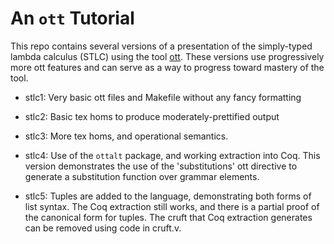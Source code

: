 An `ott` Tutorial
=================

This repo contains several versions of a presentation of the simply-typed
lambda calculus (STLC) using the tool [ott](https://github.com/ott-lang/ott).
These versions use progressively more ott features and can serve as
a way to progress toward mastery of the tool.

* stlc1: Very basic ott files and Makefile without any fancy formatting

* stlc2: Basic tex homs to produce moderately-prettified output

* stlc3: More tex homs, and operational semantics.

* stlc4: Use of the `ottalt` package, and working extraction into Coq.
       This version demonstrates the use of
       the 'substitutions' ott directive to generate a substitution function
       over grammar elements.

* stlc5: Tuples are added to the language, demonstrating both forms of
       list syntax. The Coq extraction still works, and there is a partial
       proof of the canonical form for tuples. The cruft that Coq extraction
       generates can be removed using code in cruft.v.

